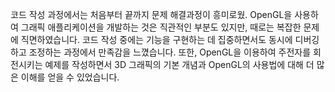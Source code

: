코드 작성 과정에서는 처음부터 끝까지 문제 해결과정이 흥미로웠. OpenGL을 사용하여 그래픽 애플리케이션을 개발하는 것은 직관적인 부분도 있지만, 때로는 복잡한 문제에 직면하였습니다. 코드 작성 중에는 기능을 구현하는 데 집중하면서도 동시에 디버깅하고 조정하는 과정에서 만족감을 느꼈습니다. 또한, OpenGL을 이용하여 주전자를 회전시키는 예제를 작성하면서 3D 그래픽의 기본 개념과 OpenGL의 사용법에 대해 더 많은 이해를 얻을 수 있었습니다.
